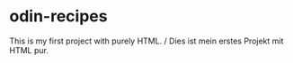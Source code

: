 # odin-recipes
This is my first project with purely HTML. / Dies ist mein erstes Projekt mit HTML pur.
